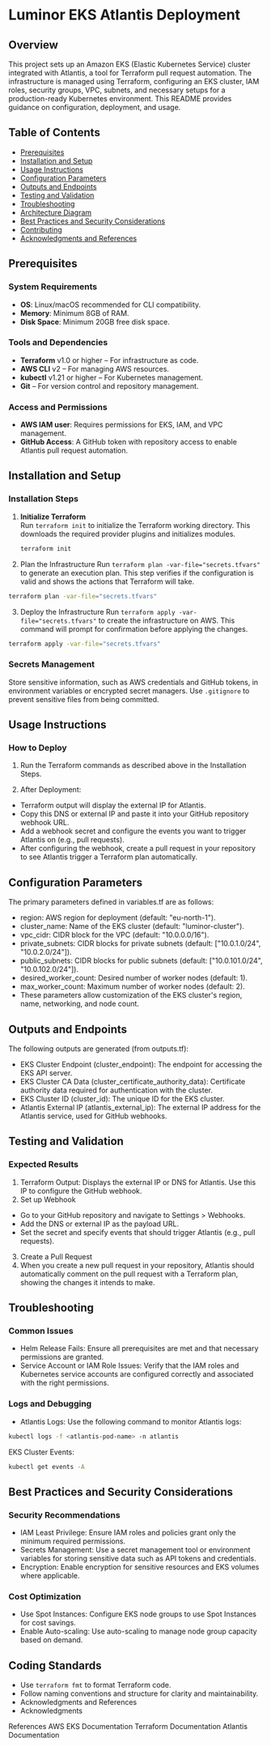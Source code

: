 # Luminor EKS Atlantis Deployment

## Overview
This project sets up an Amazon EKS (Elastic Kubernetes Service) cluster integrated with Atlantis, a tool for Terraform pull request automation. The infrastructure is managed using Terraform, configuring an EKS cluster, IAM roles, security groups, VPC, subnets, and necessary setups for a production-ready Kubernetes environment. This README provides guidance on configuration, deployment, and usage.

## Table of Contents
- [Prerequisites](#prerequisites)
- [Installation and Setup](#installation-and-setup)
- [Usage Instructions](#usage-instructions)
- [Configuration Parameters](#configuration-parameters)
- [Outputs and Endpoints](#outputs-and-endpoints)
- [Testing and Validation](#testing-and-validation)
- [Troubleshooting](#troubleshooting)
- [Architecture Diagram](#architecture-diagram)
- [Best Practices and Security Considerations](#best-practices-and-security-considerations)
- [Contributing](#contributing)
- [Acknowledgments and References](#acknowledgments-and-references)

## Prerequisites

### System Requirements
- **OS**: Linux/macOS recommended for CLI compatibility.
- **Memory**: Minimum 8GB of RAM.
- **Disk Space**: Minimum 20GB free disk space.

### Tools and Dependencies
- **Terraform** v1.0 or higher – For infrastructure as code.
- **AWS CLI** v2 – For managing AWS resources.
- **kubectl** v1.21 or higher – For Kubernetes management.
- **Git** – For version control and repository management.

### Access and Permissions
- **AWS IAM user**: Requires permissions for EKS, IAM, and VPC management.
- **GitHub Access**: A GitHub token with repository access to enable Atlantis pull request automation.

## Installation and Setup

### Installation Steps

1. **Initialize Terraform**  
   Run `terraform init` to initialize the Terraform working directory. This downloads the required provider plugins and initializes modules.
   ```bash
   terraform init
   ```
2. Plan the Infrastructure
Run `terraform plan -var-file="secrets.tfvars"` to generate an execution plan. This step verifies if the configuration is valid and shows the actions that Terraform will take.
```bash
terraform plan -var-file="secrets.tfvars"
```
3. Deploy the Infrastructure
Run `terraform apply -var-file="secrets.tfvars"` to create the infrastructure on AWS. This command will prompt for confirmation before applying the changes.
```bash
terraform apply -var-file="secrets.tfvars"
```
### Secrets Management
Store sensitive information, such as AWS credentials and GitHub tokens, in environment variables or encrypted secret managers.
Use `.gitignore` to prevent sensitive files from being committed.

## Usage Instructions
### How to Deploy
1. Run the Terraform commands as described above in the Installation Steps.

2. After Deployment:

- Terraform output will display the external IP for Atlantis.
- Copy this DNS or external IP and paste it into your GitHub repository webhook URL.
- Add a webhook secret and configure the events you want to trigger Atlantis on (e.g., pull requests).
- After configuring the webhook, create a pull request in your repository to see Atlantis trigger a Terraform plan automatically.

## Configuration Parameters
The primary parameters defined in variables.tf are as follows:

- region: AWS region for deployment (default: "eu-north-1").
- cluster_name: Name of the EKS cluster (default: "luminor-cluster").
- vpc_cidr: CIDR block for the VPC (default: "10.0.0.0/16").
- private_subnets: CIDR blocks for private subnets (default: ["10.0.1.0/24", "10.0.2.0/24"]).
- public_subnets: CIDR blocks for public subnets (default: ["10.0.101.0/24", "10.0.102.0/24"]).
- desired_worker_count: Desired number of worker nodes (default: 1).
- max_worker_count: Maximum number of worker nodes (default: 2).
- These parameters allow customization of the EKS cluster's region, name, networking, and node count.

## Outputs and Endpoints
The following outputs are generated (from outputs.tf):

- EKS Cluster Endpoint (cluster_endpoint): The endpoint for accessing the EKS API server.
- EKS Cluster CA Data (cluster_certificate_authority_data): Certificate authority data required for authentication with the cluster.
- EKS Cluster ID (cluster_id): The unique ID for the EKS cluster.
- Atlantis External IP (atlantis_external_ip): The external IP address for the Atlantis service, used for GitHub webhooks.

## Testing and Validation
### Expected Results
1. Terraform Output: Displays the external IP or DNS for Atlantis. Use this IP to configure the GitHub webhook.
2. Set up Webhook
- Go to your GitHub repository and navigate to Settings > Webhooks.
- Add the DNS or external IP as the payload URL.
- Set the secret and specify events that should trigger Atlantis (e.g., pull requests).
3. Create a Pull Request
4. When you create a new pull request in your repository, Atlantis should automatically comment on the pull request with a Terraform plan, showing the changes it intends to make.

## Troubleshooting
### Common Issues
- Helm Release Fails: Ensure all prerequisites are met and that necessary permissions are granted.
- Service Account or IAM Role Issues: Verify that the IAM roles and Kubernetes service accounts are configured correctly and associated with the right permissions.

### Logs and Debugging
- Atlantis Logs: Use the following command to monitor Atlantis logs:
```bash
kubectl logs -f <atlantis-pod-name> -n atlantis
```
EKS Cluster Events:
```bash
kubectl get events -A
```
## Best Practices and Security Considerations
### Security Recommendations
- IAM Least Privilege: Ensure IAM roles and policies grant only the minimum required permissions.
- Secrets Management: Use a secret management tool or environment variables for storing sensitive data such as API tokens and credentials.
- Encryption: Enable encryption for sensitive resources and EKS volumes where applicable.
### Cost Optimization
- Use Spot Instances: Configure EKS node groups to use Spot Instances for cost savings.
- Enable Auto-scaling: Use auto-scaling to manage node group capacity based on demand.

## Coding Standards
- Use `terraform fmt` to format Terraform code.
- Follow naming conventions and structure for clarity and maintainability.
- Acknowledgments and References
- Acknowledgments

References
AWS EKS Documentation
Terraform Documentation
Atlantis Documentation
